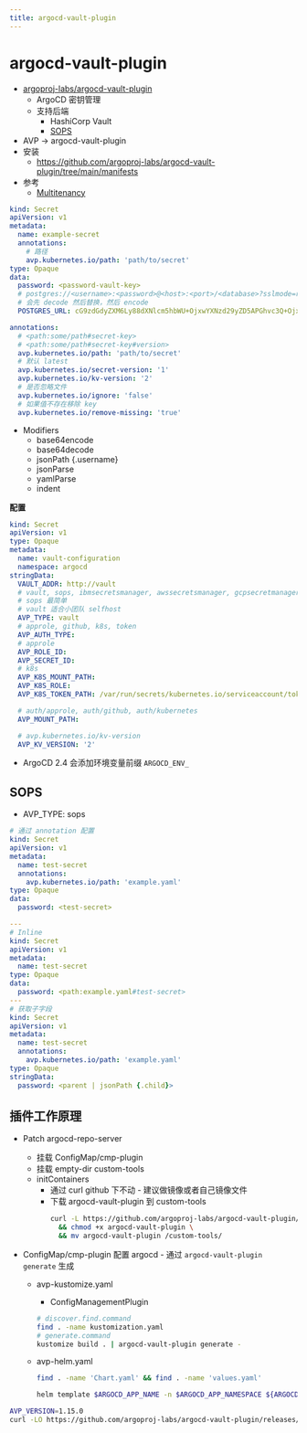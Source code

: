 ```yaml
---
title: argocd-vault-plugin
---
```


# argocd-vault-plugin

- [argoproj-labs/argocd-vault-plugin](https://github.com/argoproj-labs/argocd-vault-plugin)
  - ArgoCD 密钥管理
  - 支持后端
    - HashiCorp Vault
    - [SOPS](https://github.com/mozilla/sops)
- AVP -> argocd-vault-plugin
- 安装
  - https://github.com/argoproj-labs/argocd-vault-plugin/tree/main/manifests
- 参考
  - [Multitenancy](https://argocd-vault-plugin.readthedocs.io/en/stable/config/#multitenancy)

```yaml
kind: Secret
apiVersion: v1
metadata:
  name: example-secret
  annotations:
    # 路径
    avp.kubernetes.io/path: 'path/to/secret'
type: Opaque
data:
  password: <password-vault-key>
  # postgres://<username>:<password>@<host>:<port>/<database>?sslmode=require
  # 会先 decode 然后替换，然后 encode
  POSTGRES_URL: cG9zdGdyZXM6Ly88dXNlcm5hbWU+OjxwYXNzd29yZD5APGhvc3Q+Ojxwb3J0Pi88ZGF0YWJhc2U+P3NzbG1vZGU9cmVxdWlyZQ==
```

```yaml
annotations:
  # <path:some/path#secret-key>
  # <path:some/path#secret-key#version>
  avp.kubernetes.io/path: 'path/to/secret'
  # 默认 latest
  avp.kubernetes.io/secret-version: '1'
  avp.kubernetes.io/kv-version: '2'
  # 是否忽略文件
  avp.kubernetes.io/ignore: 'false'
  # 如果值不存在移除 key
  avp.kubernetes.io/remove-missing: 'true'
```

- Modifiers
  - base64encode
  - base64decode
  - jsonPath {.username}
  - jsonParse
  - yamlParse
  - indent

**配置**

```yaml
kind: Secret
apiVersion: v1
type: Opaque
metadata:
  name: vault-configuration
  namespace: argocd
stringData:
  VAULT_ADDR: http://vault
  # vault, sops, ibmsecretsmanager, awssecretsmanager, gcpsecretmanager, yandexcloudlockbox, 1passwordconnect
  # sops 最简单
  # vault 适合小团队 selfhost
  AVP_TYPE: vault
  # approle, github, k8s, token
  AVP_AUTH_TYPE:
  # approle
  AVP_ROLE_ID:
  AVP_SECRET_ID:
  # k8s
  AVP_K8S_MOUNT_PATH:
  AVP_K8S_ROLE:
  AVP_K8S_TOKEN_PATH: /var/run/secrets/kubernetes.io/serviceaccount/token

  # auth/approle, auth/github, auth/kubernetes
  AVP_MOUNT_PATH:

  # avp.kubernetes.io/kv-version
  AVP_KV_VERSION: '2'
```

- ArgoCD 2.4 会添加环境变量前缀 `ARGOCD_ENV_`

## SOPS

- AVP_TYPE: sops

```yaml
# 通过 annotation 配置
kind: Secret
apiVersion: v1
metadata:
  name: test-secret
  annotations:
    avp.kubernetes.io/path: 'example.yaml'
type: Opaque
data:
  password: <test-secret>

---
# Inline
kind: Secret
apiVersion: v1
metadata:
  name: test-secret
type: Opaque
data:
  password: <path:example.yaml#test-secret>
---
# 获取子字段
kind: Secret
apiVersion: v1
metadata:
  name: test-secret
  annotations:
    avp.kubernetes.io/path: 'example.yaml'
type: Opaque
stringData:
  password: <parent | jsonPath {.child}>
```

## 插件工作原理

- Patch argocd-repo-server
  - 挂载 ConfigMap/cmp-plugin
  - 挂载 empty-dir custom-tools
  - initContainers
    - 通过 curl github 下不动 - 建议做镜像或者自己镜像文件
    - 下载 argocd-vault-plugin 到 custom-tools
      ```bash
      curl -L https://github.com/argoproj-labs/argocd-vault-plugin/releases/download/v$(AVP_VERSION)/argocd-vault-plugin_$(AVP_VERSION)_linux_amd64 -o argocd-vault-plugin \
        && chmod +x argocd-vault-plugin \
        && mv argocd-vault-plugin /custom-tools/
      ```
- ConfigMap/cmp-plugin 配置 argocd - 通过 `argocd-vault-plugin generate` 生成

  - avp-kustomize.yaml
    - ConfigManagementPlugin
    ```bash
    # discover.find.command
    find . -name kustomization.yaml
    # generate.command
    kustomize build . | argocd-vault-plugin generate -
    ```
  - avp-helm.yaml

    ```bash
    find . -name 'Chart.yaml' && find . -name 'values.yaml'

    helm template $ARGOCD_APP_NAME -n $ARGOCD_APP_NAMESPACE ${ARGOCD_ENV_HELM_ARGS} . | argocd-vault-plugin generate -
    ```


```bash
AVP_VERSION=1.15.0
curl -LO https://github.com/argoproj-labs/argocd-vault-plugin/releases/download/v${AVP_VERSION}/argocd-vault-plugin_${AVP_VERSION}_linux_amd64
```
